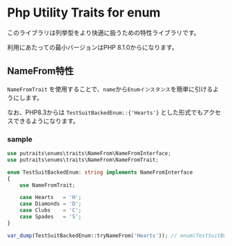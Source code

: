 # Php Utility Traits for enum

このライブラリは列挙型をより快適に扱うための特性ライブラリです。

利用にあたっての最小バージョンはPHP 8.1.0からになります。

## NameFrom特性

`NameFromTrait` を使用することで、`name`から`Enumインスタンス`を簡単に引けるようにします。

なお、PHP8.3からは `TestSuitBackedEnum::{'Hearts'}` とした形式でもアクセスできるようになります。

### sample

```php
use putraits\enums\traits\NameFrom\NameFromInterface;
use putraits\enums\traits\NameFrom\NameFromTrait;

enum TestSuitBackedEnum: string implements NameFromInterface
{
    use NameFromTrait;

    case Hearts   = 'H';
    case Diamonds = 'D';
    case Clubs    = 'C';
    case Spades   = 'S';
}

var_dump(TestSuitBackedEnum::tryNameFrom('Hearts')); // enum(TestSuitBackedEnum::Hearts)
```
